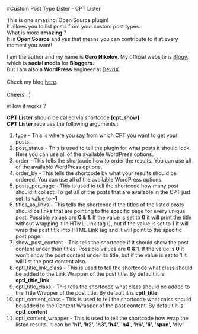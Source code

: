 #Custom Post Type Lister - CPT Lister
<p>
	This is one amazing, Open Source plugin!<br>
	It allows you to list posts from your custom post types.<br>
	What is more <strong>amazing</strong> ?<br>
	It is <strong>Open Source</strong> and yes that means you can contribute to it at every moment you want!<br>
</p>
<p>
	I am the author and my name is <strong>Gero Nikolov</strong>.
	My official website is <a href='http://blogy.co' target='_blank'>Blogy</a>, which is <strong>social media</strong> for <strong>Bloggers</strong>.<br>
	But I am also a <strong>WordPress</strong> engineer at <a href='http://devrix.com' target='_blank'>DevriX</a>.<br>
	<br>
	Check my blog <a href='http://blogy.co?GeroNikolov' target='_blank'>here</a>.<br>
	<br>
	Cheers! :)
</p>

#How it works ?
<p>
	<strong>CPT Lister</strong> should be called via shortcode <strong>[cpt_show]</strong><br>
	<strong>CPT Lister</strong> receives the following arguments :<br>
</p>
<ol>
	<li start="1">type - This is where you say from which CPT you want to get your posts.</li>
	<li>post_status - This is used to tell the plugin for what posts it should look. Here you can use all of the available <stront>WordPress</strong> options.</li>
	<li>order - This tells the shortcode how to order the results. You can use all of the available <stront>WordPress</strong> options.</li>
	<li>order_by - This tells the shortcode by what your results should be ordered. You can use all of the available <stront>WordPress</strong> options.</li>
	<li>posts_per_page - This is used to tell the shortcode how many post should it collect. To get all of the posts that are available in the CPT just set its value to <strong>-1</strong></li>
	<li>titles_as_links - This tells the shortcode if the titles of the listed posts should be links that are pointing to the specific page for every unique post. Possible values are <strong>0 & 1</strong>. If the value is set to <strong>0</strong> it will print the title without wrapping it in HTML Link tag (<a href=""></a>), but if the value is set to <strong>1</strong> it will wrap the post title into HTML Link tag and it will point to the specific post page.</li>
	<li>show_post_content - This tells the shortcode if it should show the post content under their titles. Possible values are <strong>0 & 1</strong>. If the value is <strong>0</strong> it won't show the post content under its title, but if the value is set to <strong>1</strong> it will list the post content also.</li>
	<li>cptl_title_link_class - This is used to tell the shortcode what class should be added to the Link Wrapper of the post title. By default it is <strong>cptl_title_link</strong></li>
	<li>cptl_title_class - This tells the shortcode what class should be added to the Title Wrapper of the post title. By default it is <strong>cptl_title</strong></li>
	<li>cptl_content_class - This is used to tell the shortcode what calss should be added to the Content Wrapper of the post content. By default it is <strong>cptl_content</strong></li>
	<li>
	cptl_content_wrapper - This is used to tell the shortcode how wrap the listed results. It can be <strong>'h1', 'h2', 'h3', 'h4', 'h4', 'h6', 'li', 'span', 'div'</strong>
	</li>
</ol>
